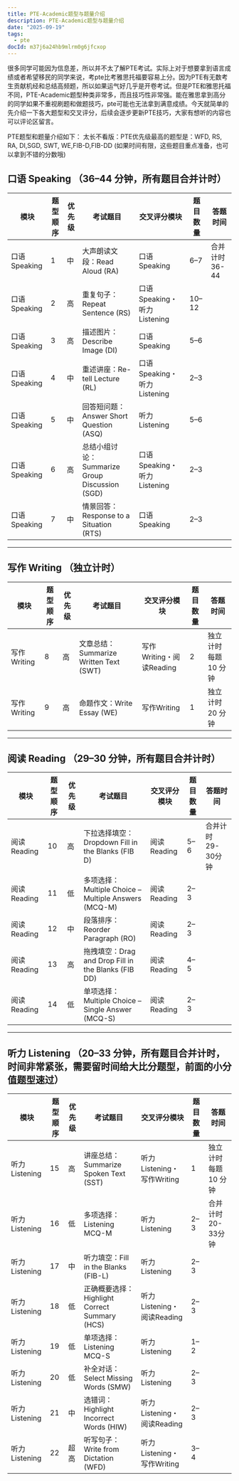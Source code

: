 ```yaml
---
title: PTE-Academic题型与题量介绍
description: PTE-Academic题型与题量介绍
date: "2025-09-19"
tags:
  - pte
docId: m37j6a24hb9mlrm0g6jfcxop
---
```


很多同学可能因为信息差，所以并不太了解PTE考试。实际上对于想要拿到语言成绩或者希望移民的同学来说，考pte比考雅思托福要容易上分。因为PTE有无数考生贡献机经和总结高频题，所以如果运气好几乎是开卷考试。但是PTE和雅思托福不同，PTE-Academic题型种类非常多，而且技巧性非常强。能在雅思拿到高分的同学如果不重视刷题和做题技巧，pte可能也无法拿到满意成绩。今天就简单的先介绍一下各大题型和交叉评分，后续会逐步更新PTE技巧，大家有想听的内容也可以评论区留言。

PTE题型和题量介绍如下：
太长不看版：PTE优先级最高的题型是：WFD, RS, RA, DI,SGD, SWT, WE,FIB-D,FIB-DD (如果时间有限，这些题目重点准备，也可以拿到不错的分数哦)

## 口语 Speaking （36–44 分钟，所有题目合并计时）

| 模块         | 题型顺序 | 优先级 | 考试题目                                       | 交叉评分模块                | 题目数量 | 答题时间      |
| ------------ | -------- | ------ | ---------------------------------------------- | --------------------------- | -------- | ------------- |
| 口语Speaking | 1        | 中     | 大声朗读文段：Read Aloud (RA)                  | 口语Speaking                | 6–7      | 合并计时36-44 |
| 口语Speaking | 2        | 高     | 重复句子：Repeat Sentence (RS)                 | 口语Speaking・听力Listening | 10–12    |               |
| 口语Speaking | 3        | 高     | 描述图片：Describe Image (DI)                  | 口语Speaking                | 5–6      |               |
| 口语Speaking | 4        | 中     | 重述讲座：Re-tell Lecture (RL)                 | 口语Speaking・听力Listening | 2–3      |               |
| 口语Speaking | 5        | 中     | 回答短问题：Answer Short Question (ASQ)        | 听力Listening               | 5–6      |               |
| 口语Speaking | 6        | 高     | 总结小组讨论：Summarize Group Discussion (SGD) | 口语Speaking・听力Listening | 2–3      |               |
| 口语Speaking | 7        | 中     | 情景回答：Response to a Situation (RTS)        | 口语Speaking                | 2–3      |               |

---

## 写作 Writing （独立计时）

| 模块        | 题型顺序 | 优先级 | 考试题目                               | 交叉评分模块             | 题目数量 | 答题时间              |
| ----------- | -------- | ------ | -------------------------------------- | ------------------------ | -------- | --------------------- |
| 写作Writing | 8        | 高     | 文章总结：Summarize Written Text (SWT) | 写作Writing・阅读Reading | 2        | 独立计时 每题 10 分钟 |
| 写作Writing | 9        | 高     | 命题作文：Write Essay (WE)             | 写作Writing              | 1        | 独立计时 20 分钟      |

---

## 阅读 Reading （29–30 分钟，所有题目合并计时）

| 模块        | 题型顺序 | 优先级 | 考试题目                                             | 交叉评分模块 | 题目数量 | 答题时间           |
| ----------- | -------- | ------ | ---------------------------------------------------- | ------------ | -------- | ------------------ |
| 阅读Reading | 10       | 高     | 下拉选择填空：Dropdown Fill in the Blanks (FIB D)    | 阅读Reading  | 5–6      | 合并计时 29-30分钟 |
| 阅读Reading | 11       | 低     | 多项选择：Multiple Choice – Multiple Answers (MCQ-M) | 阅读Reading  | 2–3      |                    |
| 阅读Reading | 12       | 中     | 段落排序：Reorder Paragraph (RO)                     | 阅读Reading  | 2–3      |                    |
| 阅读Reading | 13       | 高     | 拖拽填空：Drag and Drop Fill in the Blanks (FIB DD)  | 阅读Reading  | 4–5      |                    |
| 阅读Reading | 14       | 低     | 单项选择：Multiple Choice – Single Answer (MCQ-S)    | 阅读Reading  | 2–3      |                    |

---

## 听力 Listening （20–33 分钟，所有题目合并计时，时间非常紧张，需要留时间给大比分题型，前面的小分值题型速过）

| 模块          | 题型顺序 | 优先级 | 考试题目                                      | 交叉评分模块               | 题目数量 | 答题时间              |
| ------------- | -------- | ------ | --------------------------------------------- | -------------------------- | -------- | --------------------- |
| 听力Listening | 15       | 高     | 讲座总结：Summarize Spoken Text (SST)         | 听力Listening・写作Writing | 1        | 独立计时 每题 10 分钟 |
| 听力Listening | 16       | 低     | 多项选择：Listening MCQ-M                     | 听力Listening              | 2–3      | 合并计时 20-33分钟    |
| 听力Listening | 17       | 中     | 听力填空：Fill in the Blanks (FIB-L)          | 听力Listening              | 2–3      |                       |
| 听力Listening | 18       | 低     | 正确概要选择：Highlight Correct Summary (HCS) | 听力Listening・阅读Reading | 2–3      |                       |
| 听力Listening | 19       | 低     | 单项选择：Listening MCQ-S                     | 听力Listening              | 1–2      |                       |
| 听力Listening | 20       | 低     | 补全对话：Select Missing Words (SMW)          | 听力Listening              | 2–3      |                       |
| 听力Listening | 21       | 中     | 选错词：Highlight Incorrect Words (HIW)       | 听力Listening・阅读Reading | 2–3      |                       |
| 听力Listening | 22       | 超高   | 听写句子：Write from Dictation (WFD)          | 听力Listening・写作Writing | 3–4      |                       |
